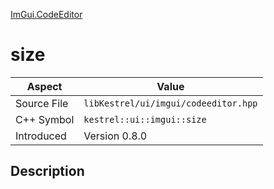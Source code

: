[ImGui.CodeEditor](index.md)
# size
| Aspect | Value |
| --- | --- |
| Source File | `libKestrel/ui/imgui/codeeditor.hpp` |
| C++ Symbol | `kestrel::ui::imgui::size` |
| Introduced | Version 0.8.0 |
## Description

